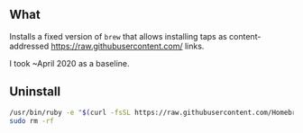 ## What

Installs a fixed version of `brew` that allows installing taps as content-addressed https://raw.githubusercontent.com/ links.

I took ~April 2020 as a baseline.

## Uninstall

```bash
/usr/bin/ruby -e "$(curl -fsSL https://raw.githubusercontent.com/Homebrew/install/master/uninstall)"
sudo rm -rf 
```

